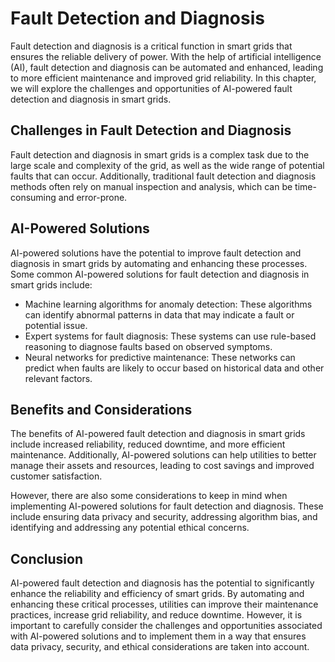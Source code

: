Fault Detection and Diagnosis
=========================================================================

Fault detection and diagnosis is a critical function in smart grids that ensures the reliable delivery of power. With the help of artificial intelligence (AI), fault detection and diagnosis can be automated and enhanced, leading to more efficient maintenance and improved grid reliability. In this chapter, we will explore the challenges and opportunities of AI-powered fault detection and diagnosis in smart grids.

Challenges in Fault Detection and Diagnosis
-------------------------------------------

Fault detection and diagnosis in smart grids is a complex task due to the large scale and complexity of the grid, as well as the wide range of potential faults that can occur. Additionally, traditional fault detection and diagnosis methods often rely on manual inspection and analysis, which can be time-consuming and error-prone.

AI-Powered Solutions
--------------------

AI-powered solutions have the potential to improve fault detection and diagnosis in smart grids by automating and enhancing these processes. Some common AI-powered solutions for fault detection and diagnosis in smart grids include:

* Machine learning algorithms for anomaly detection: These algorithms can identify abnormal patterns in data that may indicate a fault or potential issue.
* Expert systems for fault diagnosis: These systems can use rule-based reasoning to diagnose faults based on observed symptoms.
* Neural networks for predictive maintenance: These networks can predict when faults are likely to occur based on historical data and other relevant factors.

Benefits and Considerations
---------------------------

The benefits of AI-powered fault detection and diagnosis in smart grids include increased reliability, reduced downtime, and more efficient maintenance. Additionally, AI-powered solutions can help utilities to better manage their assets and resources, leading to cost savings and improved customer satisfaction.

However, there are also some considerations to keep in mind when implementing AI-powered solutions for fault detection and diagnosis. These include ensuring data privacy and security, addressing algorithm bias, and identifying and addressing any potential ethical concerns.

Conclusion
----------

AI-powered fault detection and diagnosis has the potential to significantly enhance the reliability and efficiency of smart grids. By automating and enhancing these critical processes, utilities can improve their maintenance practices, increase grid reliability, and reduce downtime. However, it is important to carefully consider the challenges and opportunities associated with AI-powered solutions and to implement them in a way that ensures data privacy, security, and ethical considerations are taken into account.
